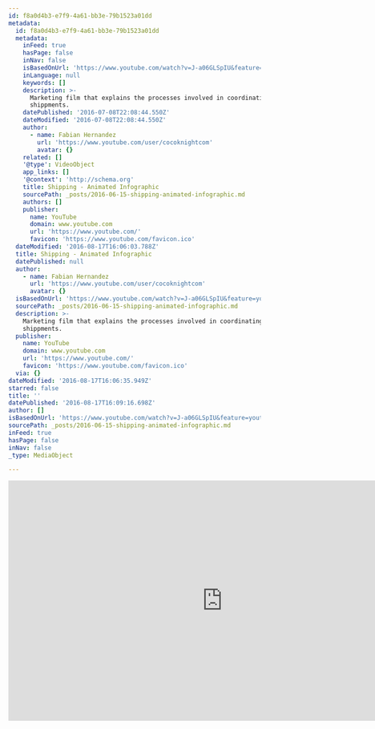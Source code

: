 ```yaml
---
id: f8a0d4b3-e7f9-4a61-bb3e-79b1523a01dd
metadata:
  id: f8a0d4b3-e7f9-4a61-bb3e-79b1523a01dd
  metadata:
    inFeed: true
    hasPage: false
    inNav: false
    isBasedOnUrl: 'https://www.youtube.com/watch?v=J-a06GLSpIU&feature=youtu.be'
    inLanguage: null
    keywords: []
    description: >-
      Marketing film that explains the processes involved in coordinating supply
      shippments.
    datePublished: '2016-07-08T22:08:44.550Z'
    dateModified: '2016-07-08T22:08:44.550Z'
    author:
      - name: Fabian Hernandez
        url: 'https://www.youtube.com/user/cocoknightcom'
        avatar: {}
    related: []
    '@type': VideoObject
    app_links: []
    '@context': 'http://schema.org'
    title: Shipping - Animated Infographic
    sourcePath: _posts/2016-06-15-shipping-animated-infographic.md
    authors: []
    publisher:
      name: YouTube
      domain: www.youtube.com
      url: 'https://www.youtube.com/'
      favicon: 'https://www.youtube.com/favicon.ico'
  dateModified: '2016-08-17T16:06:03.788Z'
  title: Shipping - Animated Infographic
  datePublished: null
  author:
    - name: Fabian Hernandez
      url: 'https://www.youtube.com/user/cocoknightcom'
      avatar: {}
  isBasedOnUrl: 'https://www.youtube.com/watch?v=J-a06GLSpIU&feature=youtu.be'
  sourcePath: _posts/2016-06-15-shipping-animated-infographic.md
  description: >-
    Marketing film that explains the processes involved in coordinating supply
    shippments.
  publisher:
    name: YouTube
    domain: www.youtube.com
    url: 'https://www.youtube.com/'
    favicon: 'https://www.youtube.com/favicon.ico'
  via: {}
dateModified: '2016-08-17T16:06:35.949Z'
starred: false
title: ''
datePublished: '2016-08-17T16:09:16.698Z'
author: []
isBasedOnUrl: 'https://www.youtube.com/watch?v=J-a06GLSpIU&feature=youtu.be'
sourcePath: _posts/2016-06-15-shipping-animated-infographic.md
inFeed: true
hasPage: false
inNav: false
_type: MediaObject

---
```

<iframe src="https://cdn.embedly.com/widgets/media.html?src=https%3A%2F%2Fwww.youtube.com%2Fembed%2FJ-a06GLSpIU%3Ffeature%3Doembed&amp;url=http%3A%2F%2Fwww.youtube.com%2Fwatch%3Fv%3DJ-a06GLSpIU&amp;image=https%3A%2F%2Fi.ytimg.com%2Fvi%2FJ-a06GLSpIU%2Fhqdefault.jpg&amp;key=b7d04c9b404c499eba89ee7072e1c4f7&amp;type=text%2Fhtml&amp;schema=youtube" width="854" height="480" scrolling="no" frameborder="0" allowfullscreen="" style=""></iframe>